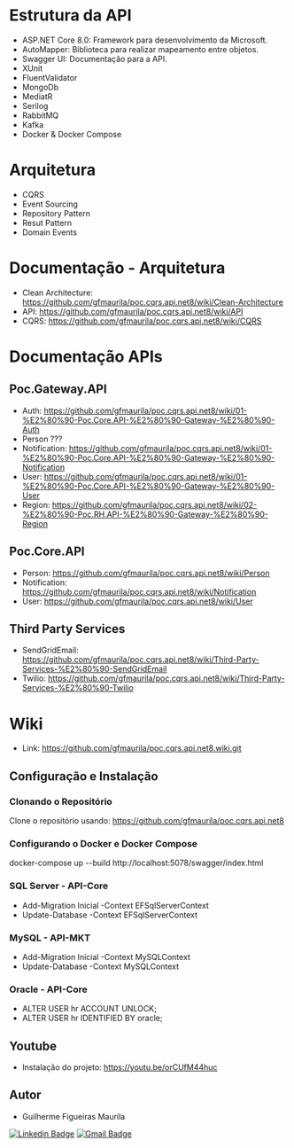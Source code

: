 # Estrutura da API
- ASP.NET Core 8.0: Framework para desenvolvimento da Microsoft.
- AutoMapper: Biblioteca para realizar mapeamento entre objetos.
- Swagger UI: Documentação para a API.
- XUnit
- FluentValidator
- MongoDb
- MediatR
- Serilog
- RabbitMQ
- Kafka
- Docker & Docker Compose

# Arquitetura
- CQRS
- Event Sourcing
- Repository Pattern
- Resut Pattern
- Domain Events

# Documentação - Arquitetura
- Clean Architecture: https://github.com/gfmaurila/poc.cqrs.api.net8/wiki/Clean-Architecture
- API: https://github.com/gfmaurila/poc.cqrs.api.net8/wiki/API
- CQRS: https://github.com/gfmaurila/poc.cqrs.api.net8/wiki/CQRS

# Documentação APIs

## Poc.Gateway.API
- Auth: https://github.com/gfmaurila/poc.cqrs.api.net8/wiki/01-%E2%80%90-Poc.Core.API-%E2%80%90-Gateway-%E2%80%90-Auth
- Person ???
- Notification: https://github.com/gfmaurila/poc.cqrs.api.net8/wiki/01-%E2%80%90-Poc.Core.API-%E2%80%90-Gateway-%E2%80%90-Notification
- User: https://github.com/gfmaurila/poc.cqrs.api.net8/wiki/01-%E2%80%90-Poc.Core.API-%E2%80%90-Gateway-%E2%80%90-User
- Region: https://github.com/gfmaurila/poc.cqrs.api.net8/wiki/02-%E2%80%90-Poc.RH.API-%E2%80%90-Gateway-%E2%80%90-Region

## Poc.Core.API
- Person: https://github.com/gfmaurila/poc.cqrs.api.net8/wiki/Person
- Notification: https://github.com/gfmaurila/poc.cqrs.api.net8/wiki/Notification
- User: https://github.com/gfmaurila/poc.cqrs.api.net8/wiki/User

## Third Party Services
- SendGridEmail: https://github.com/gfmaurila/poc.cqrs.api.net8/wiki/Third-Party-Services-%E2%80%90-SendGridEmail
- Twilio: https://github.com/gfmaurila/poc.cqrs.api.net8/wiki/Third-Party-Services-%E2%80%90-Twilio


# Wiki
- Link: https://github.com/gfmaurila/poc.cqrs.api.net8.wiki.git



## Configuração e Instalação

### Clonando o Repositório
Clone o repositório usando: https://github.com/gfmaurila/poc.cqrs.api.net8

### Configurando o Docker e Docker Compose
docker-compose up --build
http://localhost:5078/swagger/index.html

### SQL Server - API-Core
- Add-Migration Inicial -Context EFSqlServerContext
- Update-Database -Context EFSqlServerContext

### MySQL - API-MKT
- Add-Migration Inicial -Context MySQLContext
- Update-Database -Context MySQLContext

### Oracle - API-Core
- ALTER USER hr ACCOUNT UNLOCK;
- ALTER USER hr IDENTIFIED BY oracle;

## Youtube
- Instalação do projeto: https://youtu.be/orCUfM44huc


## Autor

- Guilherme Figueiras Maurila

[![Linkedin Badge](https://img.shields.io/badge/-Guilherme_Figueiras_Maurila-blue?style=flat-square&logo=Linkedin&logoColor=white&link=https://www.linkedin.com/in/guilherme-maurila)](https://www.linkedin.com/in/guilherme-maurila)
[![Gmail Badge](https://img.shields.io/badge/-gfmaurila@gmail.com-c14438?style=flat-square&logo=Gmail&logoColor=white&link=mailto:gfmaurila@gmail.com)](mailto:gfmaurila@gmail.com)


